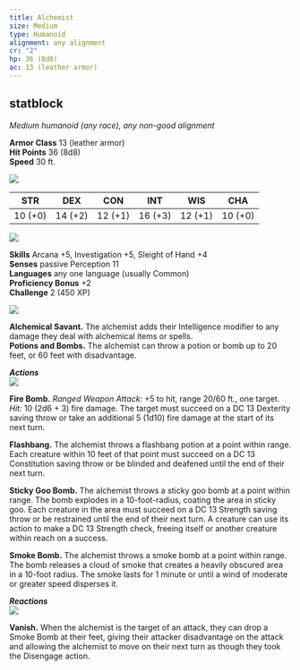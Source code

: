 ```yaml
---
title: Alchemist
size: Medium
type: Humanoid
alignment: any alignment
cr: "2"
hp: 36 (8d8)
ac: 13 (leather armor)
---
```


## statblock
_Medium humanoid (any race), any non-good alignment_

**Armor Class** 13 (leather armor)  
**Hit Points** 36 (8d8)  
**Speed** 30 ft.

![](https://www.dndbeyond.com/file-attachments/0/579/stat-block-header-bar.svg)

|STR|DEX|CON|INT|WIS|CHA|
|---|---|---|---|---|---|
|10 (+0)|14 (+2)|12 (+1)|16 (+3)|12 (+1)|10 (+0)|

![](https://www.dndbeyond.com/file-attachments/0/579/stat-block-header-bar.svg)

**Skills** Arcana +5, Investigation +5, Sleight of Hand +4  
**Senses** passive Perception 11  
**Languages** any one language (usually Common)  
**Proficiency Bonus** +2  
**Challenge** 2 (450 XP)

![](https://www.dndbeyond.com/file-attachments/0/579/stat-block-header-bar.svg)

**Alchemical Savant.** The alchemist adds their Intelligence modifier to any damage they deal with alchemical items or spells.  
**Potions and Bombs.** The alchemist can throw a potion or bomb up to 20 feet, or 60 feet with disadvantage.

_**Actions**_  
![](https://www.dndbeyond.com/file-attachments/0/579/stat-block-header-bar.svg)

**Fire Bomb.** _Ranged Weapon Attack:_ +5 to hit, range 20/60 ft., one target. _Hit:_ 10 (2d6 + 3) fire damage. The target must succeed on a DC 13 Dexterity saving throw or take an additional 5 (1d10) fire damage at the start of its next turn.  

**Flashbang.** The alchemist throws a flashbang potion at a point within range. Each creature within 10 feet of that point must succeed on a DC 13 Constitution saving throw or be blinded and deafened until the end of their next turn.  

**Sticky Goo Bomb.** The alchemist throws a sticky goo bomb at a point within range. The bomb explodes in a 10-foot-radius, coating the area in sticky goo. Each creature in the area must succeed on a DC 13 Strength saving throw or be restrained until the end of their next turn. A creature can use its action to make a DC 13 Strength check, freeing itself or another creature within reach on a success.  

**Smoke Bomb.** The alchemist throws a smoke bomb at a point within range. The bomb releases a cloud of smoke that creates a heavily obscured area in a 10-foot radius. The smoke lasts for 1 minute or until a wind of moderate or greater speed disperses it.  

_**Reactions**_  
![](https://www.dndbeyond.com/file-attachments/0/579/stat-block-header-bar.svg)

**Vanish.** When the alchemist is the target of an attack, they can drop a Smoke Bomb at their feet, giving their attacker disadvantage on the attack and allowing the alchemist to move on their next turn as though they took the Disengage action.
